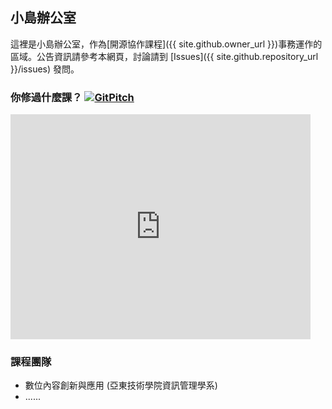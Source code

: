 ## 小島辦公室
這裡是小島辦公室，作為[開源協作課程]({{ site.github.owner_url }})事務運作的區域。公告資訊請參考本網頁，討論請到 [Issues]({{ site.github.repository_url }}/issues) 發問。

### 你修過什麼課？ [![GitPitch](https://gitpitch.com/assets/badge.svg)](https://gitpitch.com/mini-island/mini-island.github.io/master?grs=github&t=white)

<iframe width='480' height='360' src='https://gitpitch.com/mini-island/mini-island.github.io/master?grs=github&t=white' frameborder='0' allowfullscreen></iframe>

### 課程團隊
* 數位內容創新與應用 (亞東技術學院資訊管理學系)
* ......
